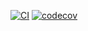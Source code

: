 [![CI](https://github.com/claudiom248/ContinuousIntegration/actions/workflows/CI.yml/badge.svg)](https://github.com/claudiom248/ContinuousIntegration/actions/workflows/CI.yml)
[![codecov](https://codecov.io/gh/claudiom248/ContinuousIntegration/branch/main/graph/badge.svg?token=ICEKAH7CW3)](https://codecov.io/gh/claudiom248/ContinuousIntegration)
